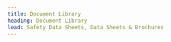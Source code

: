 ```yaml
---
title: Document Library
heading: Document Library
lead: Safety Data Sheets, Data Sheets & Brochures
---
```


